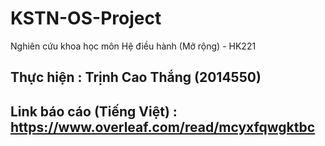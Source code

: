 # KSTN-OS-Project
Nghiên cứu khoa học môn Hệ điều hành (Mở rộng) - HK221

## Thực hiện : Trịnh Cao Thắng (2014550)
## Link báo cáo (Tiếng Việt) : https://www.overleaf.com/read/mcyxfqwgktbc
